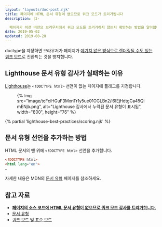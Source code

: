 ```yaml
---
layout: 'layouts/doc-post.njk'
title: 페이지에 HTML 문서 유형이 없으므로 쿼크 모드가 트리거됩니다
description: |2-

  페이지가 이전 버전으 브라우저에서 쿼크 모드를 트리거하지 않는지 확인하는 방법을 알아봅니다.
date: 2019-05-02
updated: 2019-08-28
---
```


doctype을 지정하면 브라우저가 페이지가 [예기치 않은 방식으로 렌더링될 수도 있는](https://quirks.spec.whatwg.org/#css) [쿼크 모드](https://developer.mozilla.org/docs/Web/HTML/Quirks_Mode_and_Standards_Mode)로 전환되는 것을 방지합니다.

## Lighthouse 문서 유형 감사가 실패하는 이유

[Lighthouse](https://developers.google.com/web/tools/lighthouse/)는 `<!DOCTYPE html>` 선언이 없는 페이지에 플래그를 지정합니다.

<figure>{% Img src="image/tcFciHGuF3MxnTr1y5ue01OGLBn2/l6IEjHdtgCa45QimENjb.png", alt="Lighthouse 감사에서 누락된 문서 유형이 표시됨", width="800", height="76" %}</figure>

{% partial 'lighthouse-best-practices/scoring.njk' %}

## 문서 유형 선언을 추가하는 방법

HTML 문서의 맨 위에 `<!DOCTYPE html>` 선언을 추가합니다.

```html
<!DOCTYPE html>
<html lang="en">
…
```

자세한 내용은 MDN의 [문서 유형](https://developer.mozilla.org/docs/Glossary/Doctype) 페이지를 참조하세요.

## 참고 자료

- [**페이지의 소스 코드에 HTML 문서 유형이 없으므로 쿼크 모드 감사를 트리거**합니다.](https://github.com/GoogleChrome/lighthouse/blob/ecd10efc8230f6f772e672cd4b05e8fbc8a3112d/lighthouse-core/audits/dobetterweb/doctype.js)
- [문서 유형](https://developer.mozilla.org/docs/Glossary/Doctype)
- [쿼크 모드 및 표준 모드](https://developer.mozilla.org/docs/Web/HTML/Quirks_Mode_and_Standards_Mode)
